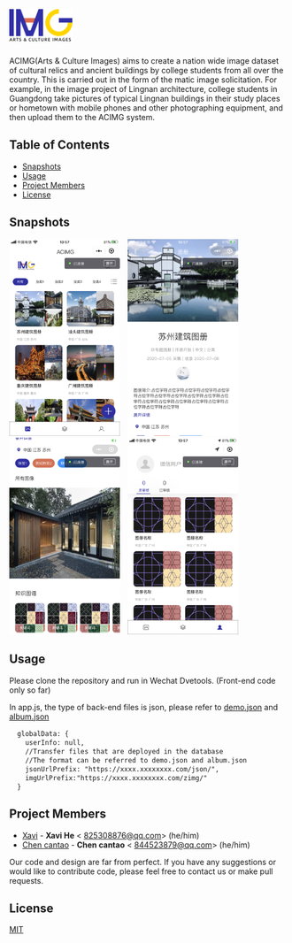 # <img src='https://github.com/HeXavi8/ACIMG/blob/main/images/logo.png' height='60'/>

ACIMG(Arts & Culture Images) aims to create a nation wide image dataset of cultural relics and ancient buildings by college students from all over the country. This is carried out in the form of the matic image solicitation. For example, in the image project of Lingnan architecture, college students in Guangdong take pictures of typical Lingnan buildings in their study places or hometown with mobile phones and other photographing equipment, and then upload them to the ACIMG system.

## Table of Contents
* [Snapshots](#Snapshots)
* [Usage](#Usage)
* [Project Members](#Project_Members)
* [License](#License)

## Snapshots <a name="Snapshots"></a>

<img src='https://github.com/HeXavi8/ACIMG/blob/main/images/altas.png' width='200'/>&emsp;<img src='https://github.com/HeXavi8/ACIMG/blob/main/images/detail1.png' width='200'/>&emsp;<img src='https://github.com/HeXavi8/ACIMG/blob/main/images/detail2.png' width='200'/>&emsp;<img src='https://github.com/HeXavi8/ACIMG/blob/main/images/my.png' width='200'/>

## Usage <a name="Usage"></a>

Please clone the repository and run in Wechat Dvetools. (Front-end code only so far)

In app.js, the type of back-end files is json, please refer to [demo.json](https://github.com/HeXavi8/ACIMG/blob/main/data/demo.json) and [album.json](https://github.com/HeXavi8/ACIMG/blob/main/data/album.json)

```
  globalData: {
    userInfo: null,
    //Transfer files that are deployed in the database
    //The format can be referred to demo.json and album.json
    jsonUrlPrefix: "https://xxxx.xxxxxxxx.com/json/",
    imgUrlPrefix:"https://xxxx.xxxxxxxx.com/zimg/"
  }
```

## Project Members <a name="Project_Members"></a>
- [Xavi](https://github.com/HeXavi8) - **Xavi He** &lt; 825308876@qq.com&gt; (he/him)
- [Chen cantao](https://github.com/JustForStudy064) - **Chen cantao** &lt; 844523879@qq.com&gt; (he/him)

Our code and design are far from perfect. If you have any suggestions or would like to contribute code, please feel free to contact us or make pull requests. </br>

## License <a name="License"></a>
[MIT](https://github.com/HeXavi8/ACIMG/blob/main/LICENSE)
